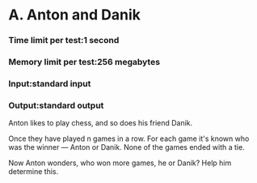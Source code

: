 
# A. Anton and Danik

### Time limit per test:1 second

### Memory limit per test:256 megabytes

### Input:standard input

### Output:standard output

Anton likes to play chess, and so does his friend Danik.

Once they have played n games in a row. For each game it's known who was the winner — Anton or Danik. None of the games ended with a tie.

Now Anton wonders, who won more games, he or Danik? Help him determine this.

